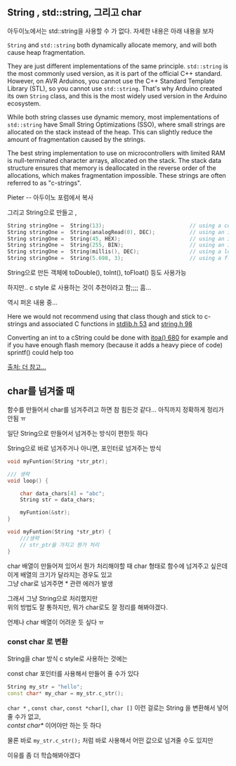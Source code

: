 ## String , std::string, 그리고 char
아두이노에서는 std::string을 사용할 수 가 없다.  자세한 내용은 아래 내용을 보자

`String` and `std::string` both dynamically allocate memory, and will both cause heap fragmentation.

They are just different implementations of the same principle. `std::string` is the most commonly used version, as it is part of the official C++ standard. However, on AVR Arduinos, you cannot use the C++ Standard Template Library (STL), so you cannot use `std::string`. That's why Arduino created its own `String` class, and this is the most widely used version in the Arduino ecosystem.

While both string classes use dynamic memory, most implementations of `std::string` have Small String Optimizations (SSO), where small strings are allocated on the stack instead of the heap. This can slightly reduce the amount of fragmentation caused by the strings.

The best string implementation to use on microcontrollers with limited RAM is null-terminated character arrays, allocated on the stack. The stack data structure ensures that memory is deallocated in the reverse order of the allocations, which makes fragmentation impossible. These strings are often referred to as "c-strings".

Pieter   --  아두이노 포럼에서 복사


그리고 String으로 만들고 ,

```cpp
String stringOne =  String(13);                           // using a constant integer
String stringOne =  String(analogRead(0), DEC);           // using an int and a base
String stringOne =  String(45, HEX);                      // using an int and a base (hexadecimal)
String stringOne =  String(255, BIN);                     // using an int and a base (binary)
String stringOne =  String(millis(), DEC);                // using a long and a base
String stringOne =  String(5.698, 3);                     // using a float and the decimal places
```

String으로 만든 객체에 toDouble(), toInt(), toFloat() 등도 사용가능


하지만.. c style 로 사용하는 것이 추천이라고 함;;;; 흠... 

역시 퍼온 내용 중... 

Here we would not recommend using that class though and stick to c-strings and associated C functions in [stdlib.h 53](http://www.cplusplus.com/reference/cstdlib/) and [string.h 98](http://www.cplusplus.com/reference/cstring/)

Converting an int to a cString could be done with [itoa() 680](http://www.cplusplus.com/reference/cstdlib/itoa/) for example and if you have enough flash memory (because it adds a heavy piece of code) sprintf() could help too


[출처: 더 참고... ](https://forum.arduino.cc/t/how-to-convert-a-int-number-to-a-string-text/573255/5)


## char를 넘겨줄 때
함수를 만들어서 char를 넘겨주려고 하면 참 힘든것 같다... 아직까지 정확하게 정리가 안됨 ㅠ   

일단 String으로 만들어서 넘겨주는 방식이 편한듯 하다   

String으로 바로 넘겨주거나 아니면, 포인터로 넘겨주는 방식

```cpp
void myFuntion(String *str_ptr);

/// 생략
void loop() {

    char data_chars[4] = "abc";
    String str = data_chars;

    myFuntion(&str);
}

void myFuntion(String *str_ptr) {
    ///생략
    // str_ptr을 가지고 뭔가 처리
}
```

char 배열이 만들어져 있어서 뭔가 처리해야할 때 char 형태로 함수에 넘겨주고 싶은데   
이게 배열의 크기가 달라지는 경우도 있고   
그냥 char로 넘겨주면 * 관련 에러가 발생   

그래서 그냥 String으로 처리했지만   
위의 방법도 잘 통하지만, 뭐가 char로도 잘 정리를 해봐야겠다.  

언제나 char 배열이 어려운 듯 싶다 ㅠ



### const char 로 변환
String을 char 방식 c style로 사용하는 것에는 

const char 포인터를 사용해서 만들어 줄 수가 있다 

```cpp
String my_str = "hello";
const char* my_char = my_str.c_str();
```

`char *` , `const char`, `const *char[]`, `char []` 이런 걸로는 String 을 변환해서 넣어줄 수가 없고,  
**contst char*\** 이어야만 하는 듯 하다

물론 바로 `my_str.c_str();` 처럼 바로 사용해서 어떤 값으로 넘겨줄 수도 있지만   


이유를 좀 더 학습해봐야겠다   

